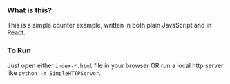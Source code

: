 ### What is this?

This is a simple counter example, written in both plain JavaScript and in React.

### To Run

Just open either `index-*.html` file in your browser OR run a local http server like `python -m SimpleHTTPServer`.
